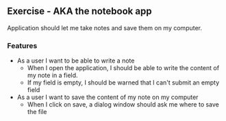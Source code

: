 ## Exercise - AKA the notebook app

Application should let me take notes and save them on my computer.

### Features

- As a user I want to be able to write a note
  - When I open the application, I should be able to write the content of my note in a field.
  - If my field is empty, I should be warned that I can't submit an empty field
- As a user I want to save the content of my note on my computer
  - When I click on save, a dialog window should ask me where to save the file
  
